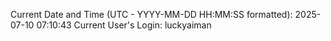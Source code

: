 Current Date and Time (UTC - YYYY-MM-DD HH:MM:SS formatted): 2025-07-10 07:10:43
Current User's Login: luckyaiman
